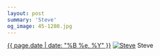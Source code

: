 ```yaml
---
layout: post
summary: 'Steve'
og_image: 45-1280.jpg
---
```


<p>
  <time><a href="/45">{{ page.date | date: "%B %e, %Y" }}</a></time>
  <a href="/45"><img src="{{ site.assets_url }}/45-640.jpg" srcset="{{ site.assets_url }}/45-1280.jpg 1280w, {{ site.assets_url }}/45-960.jpg 960w, {{ site.assets_url }}/45-640.jpg 640w, {{ site.assets_url }}/45-320.jpg 320w" sizes="(min-width: 700px) 50vw, calc(100vw - 2rem)" alt="Steve" /></a>
  <span>Steve</span>
</p>
